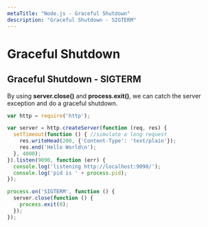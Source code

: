 ```yaml
---
metaTitle: "Node.js - Graceful Shutdown"
description: "Graceful Shutdown - SIGTERM"
---
```


# Graceful Shutdown



## Graceful Shutdown - SIGTERM


By using **server.close()** and **process.exit()**, we can catch the server exception and do a graceful shutdown.

```js
var http = require('http');

var server = http.createServer(function (req, res) {
  setTimeout(function () { //simulate a long request
    res.writeHead(200, {'Content-Type': 'text/plain'});
    res.end('Hello World\n');
  }, 4000);
}).listen(9090, function (err) {
  console.log('listening http://localhost:9090/');
  console.log('pid is ' + process.pid);
});

process.on('SIGTERM', function () {
  server.close(function () {
    process.exit(0);
  });
});

```

